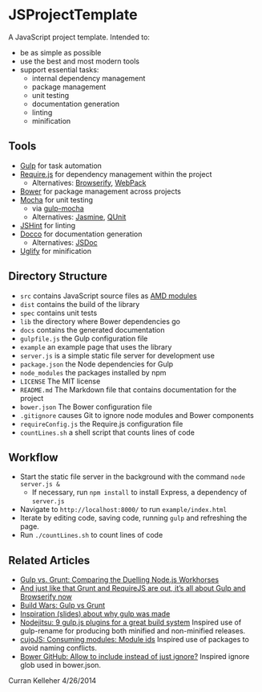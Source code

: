 JSProjectTemplate
=================

A JavaScript project template. Intended to:

 * be as simple as possible
 * use the best and most modern tools
 * support essential tasks:
   * internal dependency management
   * package management
   * unit testing
   * documentation generation
   * linting
   * minification

## Tools

 * [Gulp](http://gulpjs.com/) for task automation
 * [Require.js](http://requirejs.org/) for dependency management within the project
   * Alternatives: [Browserify](http://browserify.org/), [WebPack](http://webpack.github.io/)
 * [Bower](http://bower.io/) for package management across projects
 * [Mocha](http://visionmedia.github.io/mocha/) for unit testing
   * via [gulp-mocha](https://www.npmjs.org/package/gulp-mocha)
   * Alternatives: [Jasmine](http://jasmine.github.io/2.0/introduction.html), [QUnit](https://qunitjs.com/)
 * [JSHint](http://www.jshint.com/) for linting
 * [Docco](http://jashkenas.github.io/docco/) for documentation generation
   * Alternatives: [JSDoc](https://github.com/jsdoc3/jsdoc)
 * [Uglify](https://github.com/mishoo/UglifyJS) for minification

## Directory Structure

 * `src` contains JavaScript source files as [AMD modules](http://requirejs.org/)
 * `dist` contains the build of the library
 * `spec` contains unit tests
 * `lib` the directory where Bower dependencies go
 * `docs` contains the generated documentation
 * `gulpfile.js` the Gulp configuration file
 * `example` an example page that uses the library
 * `server.js` is a simple static file server for development use
 * `package.json` the Node dependencies for Gulp
 * `node_modules` the packages installed by npm
 * `LICENSE` The MIT license
 * `README.md` The Markdown file that contains documentation for the project
 * `bower.json` The Bower configuration file
 * `.gitignore` causes Git to ignore node modules and Bower components
 * `requireConfig.js` the Require.js configuration file
 * `countLines.sh` a shell script that counts lines of code

## Workflow

 * Start the static file server in the background with the command `node server.js &`
   * If necessary, run `npm install` to install Express, a dependency of `server.js`
 * Navigate to `http://localhost:8000/` to run `example/index.html`
 * Iterate by editing code, saving code, running `gulp` and refreshing the page.
 * Run `./countLines.sh` to count lines of code

## Related Articles

 * [Gulp vs. Grunt: Comparing the Duelling Node.js Workhorses](http://unobfuscated.blogspot.com/2014/01/gulp-vs-grunt-comparing-duelling-nodejs.html)
 * [And just like that Grunt and RequireJS are out, it’s all about Gulp and Browserify now](http://www.100percentjs.com/just-like-grunt-gulp-browserify-now/)
 * [Build Wars: Gulp vs Grunt](http://markdalgleish.github.io/presentation-build-wars-gulp-vs-grunt/)
 * [Inspiration (slides) about why gulp was made](http://slides.com/contra/gulp)
 * [Nodejitsu: 9 gulp.js plugins for a great build system](http://blog.nodejitsu.com/npmawesome-9-gulp-plugins/) Inspired use of gulp-rename for producing both minified and non-minified releases.
 * [cujoJS: Consuming modules: Module ids](http://know.cujojs.com/tutorials/modules/consuming-modules-module-ids) Inspired use of packages to avoid naming conflicts.
 * [Bower GitHub: Allow to include instead of just ignore?](https://github.com/bower/bower/issues/294) Inspired ignore glob used in bower.json.

Curran Kelleher 4/26/2014
